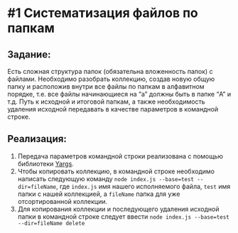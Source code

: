 # #1 Систематизация файлов по папкам

## Задание:

Есть сложная структура папок (обязательна вложенность папок) с файлами. Необходимо разобрать коллекцию, создав новую общую папку и расположив внутри все файлы по папкам в алфавитном порядке, т.е. все файлы начинающиеся на “a” должны быть в папке “A” и т.д. Путь к исходной и итоговой папкам, а также необходимость удаления исходной передавать в качестве параметров в командной строке.

## Реализация:

1. Передача параметров командной строки реализована с помощью библиотеки [Yargs](https://www.npmjs.com/package/yargs).
1. Чтобы копировать коллекцию, в командной строке необходимо написать следующую команду `node index.js --base=test --dir=fileName`, где `index.js` имя нашего исполняемого файла, `test` имя папки с нашей коллекцией, а `fileName` папка для уже отсортированной коллекции.
1. Для копирования коллекции и последующего удаления исходной папки в командной строке следует ввести `node index.js --base=test --dir=fileName delete`